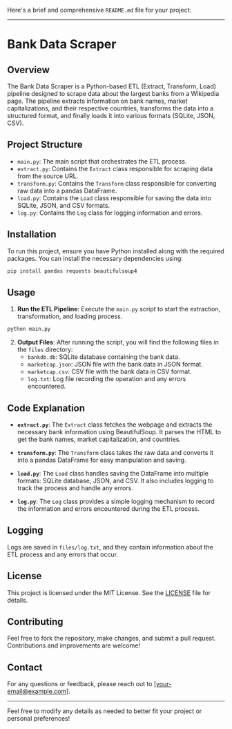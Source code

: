 Here's a brief and comprehensive `README.md` file for your project:

---

# Bank Data Scraper

## Overview

The Bank Data Scraper is a Python-based ETL (Extract, Transform, Load) pipeline designed to scrape data about the largest banks from a Wikipedia page. The pipeline extracts information on bank names, market capitalizations, and their respective countries, transforms the data into a structured format, and finally loads it into various formats (SQLite, JSON, CSV).

## Project Structure

- `main.py`: The main script that orchestrates the ETL process.
- `extract.py`: Contains the `Extract` class responsible for scraping data from the source URL.
- `transform.py`: Contains the `Transform` class responsible for converting raw data into a pandas DataFrame.
- `load.py`: Contains the `Load` class responsible for saving the data into SQLite, JSON, and CSV formats.
- `log.py`: Contains the `Log` class for logging information and errors.

## Installation

To run this project, ensure you have Python installed along with the required packages. You can install the necessary dependencies using:

```bash
pip install pandas requests beautifulsoup4
```

## Usage

1. **Run the ETL Pipeline**: Execute the `main.py` script to start the extraction, transformation, and loading process.

```bash
python main.py
```

2. **Output Files**: After running the script, you will find the following files in the `files` directory:
    - `bankdb.db`: SQLite database containing the bank data.
    - `marketcap.json`: JSON file with the bank data in JSON format.
    - `marketcap.csv`: CSV file with the bank data in CSV format.
    - `log.txt`: Log file recording the operation and any errors encountered.

## Code Explanation

- **`extract.py`**: The `Extract` class fetches the webpage and extracts the necessary bank information using BeautifulSoup. It parses the HTML to get the bank names, market capitalization, and countries.
  
- **`transform.py`**: The `Transform` class takes the raw data and converts it into a pandas DataFrame for easy manipulation and saving.
  
- **`load.py`**: The `Load` class handles saving the DataFrame into multiple formats: SQLite database, JSON, and CSV. It also includes logging to track the process and handle any errors.
  
- **`log.py`**: The `Log` class provides a simple logging mechanism to record the information and errors encountered during the ETL process.

## Logging

Logs are saved in `files/log.txt`, and they contain information about the ETL process and any errors that occur.

## License

This project is licensed under the MIT License. See the [LICENSE](LICENSE) file for details.

## Contributing

Feel free to fork the repository, make changes, and submit a pull request. Contributions and improvements are welcome!

## Contact

For any questions or feedback, please reach out to [your-email@example.com].

---

Feel free to modify any details as needed to better fit your project or personal preferences!